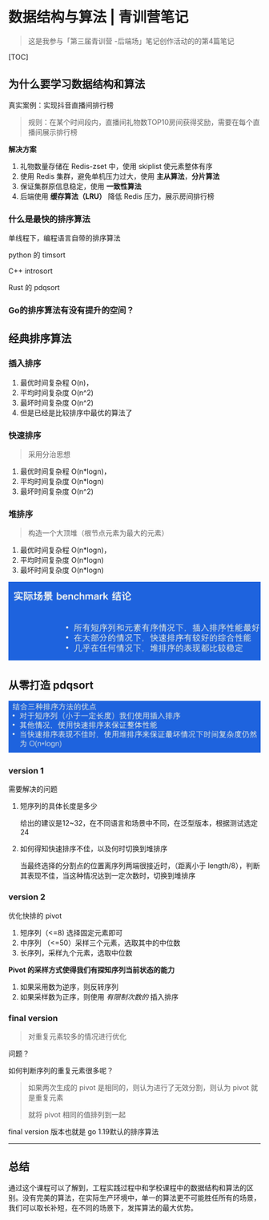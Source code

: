 # 数据结构与算法  |  青训营笔记

> 这是我参与「第三届青训营 -后端场」笔记创作活动的的第4篇笔记	

[TOC]



## 为什么要学习数据结构和算法

真实案例：实现抖音直播间排行榜

> 规则：在某个时间段内，直播间礼物数TOP10房间获得奖励，需要在每个直播间展示排行榜

**解决方案**

1. 礼物数量存储在 Redis-zset 中，使用 skiplist 使元素整体有序
2. 使用 Redis 集群，避免单机压力过大，使用 **主从算法**，**分片算法** 
3. 保证集群原信息稳定，使用 **一致性算法**
4. 后端使用 **缓存算法（LRU）** 降低 Redis 压力，展示房间排行榜

### 什么是最快的排序算法

单线程下，编程语言自带的排序算法

python 的 timsort

C++ introsort 

Rust 的 pdqsort

### Go的排序算法有没有提升的空间？ 

## 经典排序算法

### 插入排序

1. 最优时间复杂程 O(n)，
2. 平均时间复杂度 O(n^2)
3. 最坏时间复杂度 O(n^2)
4. 但是已经是比较排序中最优的算法了

### 快速排序

> 采用分治思想

1. 最优时间复杂程 O(n*logn)，
2. 平均时间复杂度 O(n*logn)
3. 最坏时间复杂度 O(n^2)

### 堆排序

> 构造一个大顶堆（根节点元素为最大的元素）

1. 最优时间复杂程 O(n*logn)，
2. 平均时间复杂度 O(n*logn)
3. 最坏时间复杂度 O(n*logn)

![img](../../../../../resource/202205260019982.png)

## 从零打造 pdqsort

![img](../../../../../resource/202205260025449.png)

### version 1

需要解决的问题

1. 短序列的具体长度是多少

   给出的建议是12~32，在不同语言和场景中不同，在泛型版本，根据测试选定24

2. 如何得知快速排序不佳，以及何时切换到堆排序

   当最终选择的分割点的位置离序列两端很接近时，（距离小于 length/8），判断其表现不佳，当这种情况达到一定次数时，切换到堆排序

### version 2

优化快排的 pivot

1. 短序列（<=8) 选择固定元素即可
2. 中序列 （<=50）采样三个元素，选取其中的中位数
3. 长序列，采样九个元素，选取中位数

**Pivot 的采样方式使得我们有探知序列当前状态的能力**

1. 如果采用数为逆序，则反转序列
2. 如果采样数为正序，则使用 *有限制次数的* 插入排序

### final version

> 对重复元素较多的情况进行优化

问题？

如何判断序列的重复元素很多呢？

> 如果两次生成的 pivot 是相同的，则认为进行了无效分割，则认为 pivot 就是重复元素
>
> 就将 pivot 相同的值排列到一起

final version 版本也就是 go 1.19默认的排序算法

---

## 总结

通过这个课程可以了解到，工程实践过程中和学校课程中的数据结构和算法的区别。没有完美的算法，在实际生产环境中，单一的算法更不可能胜任所有的场景，我们可以取长补短，在不同的场景下，发挥算法的最大优势。
